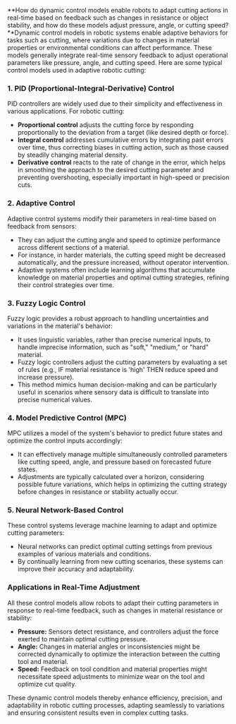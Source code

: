 **How do dynamic control models enable robots to adapt cutting actions in real-time based on feedback such as changes in resistance or object stability, and how do these models adjust pressure, angle, or cutting speed?**Dynamic control models in robotic systems enable adaptive behaviors for tasks such as cutting, where variations due to changes in material properties or environmental conditions can affect performance. These models generally integrate real-time sensory feedback to adjust operational parameters like pressure, angle, and cutting speed. Here are some typical control models used in adaptive robotic cutting:

### 1. PID (Proportional-Integral-Derivative) Control
PID controllers are widely used due to their simplicity and effectiveness in various applications. For robotic cutting:
- **Proportional control** adjusts the cutting force by responding proportionally to the deviation from a target (like desired depth or force).
- **Integral control** addresses cumulative errors by integrating past errors over time, thus correcting biases in cutting action, such as those caused by steadily changing material density.
- **Derivative control** reacts to the rate of change in the error, which helps in smoothing the approach to the desired cutting parameter and preventing overshooting, especially important in high-speed or precision cuts.

### 2. Adaptive Control
Adaptive control systems modify their parameters in real-time based on feedback from sensors:
- They can adjust the cutting angle and speed to optimize performance across different sections of a material. 
- For instance, in harder materials, the cutting speed might be decreased automatically, and the pressure increased, without operator intervention.
- Adaptive systems often include learning algorithms that accumulate knowledge on material properties and optimal cutting strategies, refining their control strategies over time.

### 3. Fuzzy Logic Control
Fuzzy logic provides a robust approach to handling uncertainties and variations in the material's behavior:
- It uses linguistic variables, rather than precise numerical inputs, to handle imprecise information, such as "soft," "medium," or "hard" material.
- Fuzzy logic controllers adjust the cutting parameters by evaluating a set of rules (e.g., IF material resistance is 'high' THEN reduce speed and increase pressure).
- This method mimics human decision-making and can be particularly useful in scenarios where sensory data is difficult to translate into precise numerical values.

### 4. Model Predictive Control (MPC)
MPC utilizes a model of the system's behavior to predict future states and optimize the control inputs accordingly:
- It can effectively manage multiple simultaneously controlled parameters like cutting speed, angle, and pressure based on forecasted future states.
- Adjustments are typically calculated over a horizon, considering possible future variations, which helps in optimizing the cutting strategy before changes in resistance or stability actually occur.

### 5. Neural Network-Based Control
These control systems leverage machine learning to adapt and optimize cutting parameters:
- Neural networks can predict optimal cutting settings from previous examples of various materials and conditions.
- By continually learning from new cutting scenarios, these systems can improve their accuracy and adaptability.

### Applications in Real-Time Adjustment
All these control models allow robots to adapt their cutting parameters in response to real-time feedback, such as changes in material resistance or stability:
- **Pressure:** Sensors detect resistance, and controllers adjust the force exerted to maintain optimal cutting pressure.
- **Angle:** Changes in material angles or inconsistencies might be corrected dynamically to optimize the interaction between the cutting tool and material.
- **Speed:** Feedback on tool condition and material properties might necessitate speed adjustments to minimize wear on the tool and optimize cut quality.

These dynamic control models thereby enhance efficiency, precision, and adaptability in robotic cutting processes, adapting seamlessly to variations and ensuring consistent results even in complex cutting tasks.